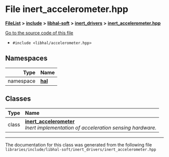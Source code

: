 

# File inert\_accelerometer.hpp



[**FileList**](files.md) **>** [**include**](dir_cba0faac6e93618a6e2539705915bd70.md) **>** [**libhal-soft**](dir_d4bad6877cf31bc2d39b696d7a305013.md) **>** [**inert\_drivers**](dir_140c0a66abe76384f84bfc7661372b14.md) **>** [**inert\_accelerometer.hpp**](inert__accelerometer_8hpp.md)

[Go to the source code of this file](inert__accelerometer_8hpp_source.md)



* `#include <libhal/accelerometer.hpp>`













## Namespaces

| Type | Name |
| ---: | :--- |
| namespace | [**hal**](namespacehal.md) <br> |


## Classes

| Type | Name |
| ---: | :--- |
| class | [**inert\_accelerometer**](classhal_1_1inert__accelerometer.md) <br>_Inert implementation of acceleration sensing hardware._  |



















































------------------------------
The documentation for this class was generated from the following file `libraries/include/libhal-soft/inert_drivers/inert_accelerometer.hpp`

